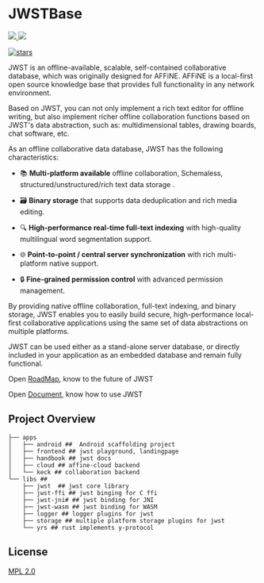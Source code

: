 # JWSTBase

<a href="https://join.slack.com/t/blocksuitedev/shared_invite/zt-1h0zz3b8z-nFpWSu6a6~yId7PxiMcBHA">
  <img src="https://img.shields.io/badge/-Slack-grey?logo=slack">
</a>
<a href="https://twitter.com/BlockSuiteDev">
  <img src="https://img.shields.io/badge/-Twitter-grey?logo=twitter">
</a>

[![stars](https://img.shields.io/github/stars/toeverything/JWSTBase.svg?style=flat&logo=github&colorB=red&label=stars)](https://github.com/toeverything/JWSTBase)

JWST is an offline-available, scalable, self-contained collaborative database, which was originally designed for AFFiNE. AFFiNE is a local-first open source knowledge base that provides full functionality in any network environment.

Based on JWST, you can not only implement a rich text editor for offline writing, but also implement richer offline collaboration functions based on JWST's data abstraction, such as: multidimensional tables, drawing boards, chat software, etc.

As an offline collaborative data database, JWST has the following characteristics:

- 📚 **Multi-platform available** offline collaboration, Schemaless, structured/unstructured/rich text data storage .

- 🗃️ **Binary storage** that supports data deduplication and rich media editing.

- 🔍 **High-performance real-time full-text indexing** with high-quality multilingual word segmentation support.

- 🌐 **Point-to-point / central server synchronization** with rich multi-platform native support.

- 🔒 **Fine-grained permission control** with advanced permission management.

By providing native offline collaboration, full-text indexing, and binary storage, JWST enables you to easily build secure, high-performance local-first collaborative applications using the same set of data abstractions on multiple platforms.

JWST can be used either as a stand-alone server database, or directly included in your application as an embedded database and remain fully functional.

Open [RoadMap](https://github.com/toeverything/JWST/issues/9), know to the future of JWST

Open [Document](https://crdts.cloud/docs/index.html), know how to use JWST

## Project Overview

```shell
├── apps
│   ├── android ##  Android scaffolding project
│   ├── frontend ## jwst playground, landingpage
│   ├── handbook ## jwst docs
│   ├── cloud ## affine-cloud backend
│   └── keck ## collaboration backend
└── libs ##
    ├── jwst  ## jwst core library
    ├── jwst-ffi ## jwst binging for C ffi
    ├── jwst-jni# ## jwst binding for JNI
    ├── jwst-wasm ## jwst binding for WASM
    ├── logger ## logger plugins for jwst
    ├── storage ## multiple platform storage plugins for jwst
    └── yrs ## rust implements y-protocol
```

## License

[MPL 2.0](./LICENSE)
